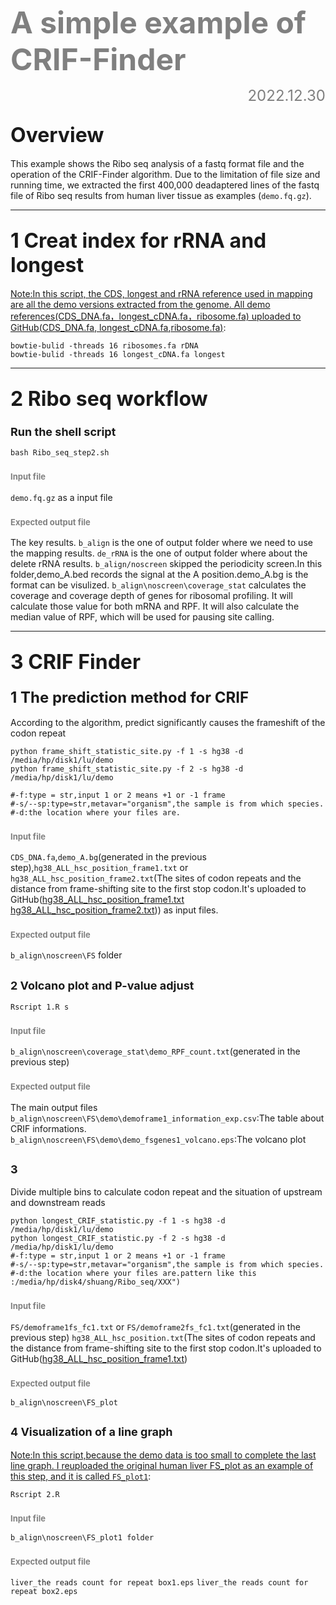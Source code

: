 **<font color="grey"><font size=100> A simple example of CRIF-Finder </font></font>**
<font size=5><font color="grey"><p align="right">2022.12.30</p></font></font>



##   <font size=6>Overview</font>
This example shows the Ribo seq analysis of a fastq format file and the operation of the CRIF-Finder algorithm. Due to the limitation of file size and running time, we extracted the first 400,000 deadaptered lines of the fastq file of Ribo seq results from human liver tissue as examples (`demo.fq.gz`).
***
## <font size =6>1 Creat index for rRNA and longest</font>
<u>Note:In this script, the CDS, longest and rRNA reference used in mapping are all the demo versions extracted from the genome. All demo references(CDS_DNA.fa，longest_cDNA.fa，ribosome.fa) uploaded to GitHub([CDS_DNA.fa](https://github.com/Lu-1023/CRIF_Finder/tree/main/demo/CDS_DNA.fa), [longest_cDNA.fa](https://github.com/Lu-1023/CRIF_Finder/tree/main/demo/longest_cDNA.fa),[ribosome.fa](https://github.com/Lu-1023/CRIF_Finder/tree/main/demo/ribosome.fa))</u>:
```shell
bowtie-bulid -threads 16 ribosomes.fa rDNA
bowtie-bulid -threads 16 longest_cDNA.fa longest
```
***

##   <font size=6>2 Ribo seq workflow</font>

###   <font size=4>Run the shell script</font>

```shell
bash Ribo_seq_step2.sh
```

###   <font size=2><font color="grey">Input file</font></font>
`demo.fq.gz` as a input file

###   <font size=2><font color="grey">Expected output file</font></font>
The key results.
`b_align` is the one of output folder where we need to use the mapping results.
`de_rRNA` is the one of output folder where about the  delete rRNA results.
`b_align/noscreen` skipped the periodicity screen.In this folder,demo_A.bed records the signal at the A position.demo_A.bg is the format can be visulized.
`b_align\noscreen\coverage_stat` calculates the coverage and coverage depth of genes for ribosomal profiling. It will calculate those value for both mRNA and RPF. It will also calculate the median value of RPF, which will be used for pausing site calling.

***
## <font size =6>3 CRIF Finder</font>

###  <font size=5>1 The prediction method for CRIF   </font>
 
According to the algorithm, predict significantly causes the frameshift of the codon repeat

```shell
python frame_shift_statistic_site.py -f 1 -s hg38 -d /media/hp/disk1/lu/demo
python frame_shift_statistic_site.py -f 2 -s hg38 -d /media/hp/disk1/lu/demo

#-f:type = str,input 1 or 2 means +1 or -1 frame
#-s/--sp:type=str,metavar="organism",the sample is from which species.
#-d:the location where your files are.
```
###   <font size=2><font color="grey">Input file</font></font>
`CDS_DNA.fa`,`demo_A.bg`(generated in the previous step),`hg38_ALL_hsc_position_frame1.txt` or `hg38_ALL_hsc_position_frame2.txt`(The sites of codon repeats and the distance from frame-shifting site to the first stop codon.It's uploaded  to GitHub([hg38_ALL_hsc_position_frame1.txt](https://github.com/Lu-1023/CRIF_Finder/tree/main/demo/b_align/noscreen/hg38_ALL_hsc_position_frame1.txt) [hg38_ALL_hsc_position_frame2.txt](https://github.com/Lu-1023/CRIF_Finder/tree/main/demo/b_align/noscreen/hg38_ALL_hsc_position_frame1.txt))) as input files.

###   <font size=2><font color="grey">Expected output file</font></font>

`b_align\noscreen\FS` folder
##  <font size=4>2  Volcano plot and P-value adjust</font>

```shell
Rscript 1.R s
```
###   <font size=2><font color="grey">Input file</font></font>
`b_align\noscreen\coverage_stat\demo_RPF_count.txt`(generated in the previous step)
###   <font size=2><font color="grey">Expected output file</font></font>
The main output files
`b_align\noscreen\FS\demo\demoframe1_information_exp.csv`:The table about CRIF informations.
`b_align\noscreen\FS\demo\demo_fsgenes1_volcano.eps`:The volcano plot


##  <font size=4>3    </font>
Divide multiple bins to calculate codon repeat and the situation of upstream and downstream reads

```shell
python longest_CRIF_statistic.py -f 1 -s hg38 -d /media/hp/disk1/lu/demo
python longest_CRIF_statistic.py -f 2 -s hg38 -d /media/hp/disk1/lu/demo
#-f:type = str,input 1 or 2 means +1 or -1 frame
#-s/--sp:type=str,metavar="organism",the sample is from which species.
#-d:the location where your files are.pattern like this :/media/hp/disk4/shuang/Ribo_seq/XXX") 
```
###   <font size=2><font color="grey">Input file</font></font>
`FS/demoframe1fs_fc1.txt` or `FS/demoframe2fs_fc1.txt`(generated in the previous step)
`hg38_ALL_hsc_position.txt`(The sites of codon repeats and the distance from frame-shifting site to the first stop codon.It's uploaded  to GitHub([hg38_ALL_hsc_position_frame1.txt](https://github.com/Lu-1023/CRIF_Finder/tree/main/demo/b_align/noscreen/hg38_ALL_hsc_position.txt))

###   <font size=2><font color="grey">Expected output file</font></font>
`b_align\noscreen\FS_plot`


##  <font size=4>4 Visualization of a line graph   </font>
<u>Note:In this script,because the demo data is too small to complete the last line graph. I reuploaded the original human liver FS_plot as an example of this step, and it is called `FS_plot1`</u>:

```shell
Rscript 2.R

```
###   <font size=2><font color="grey">Input file</font></font>
`b_align\noscreen\FS_plot1 folder`

###   <font size=2><font color="grey">Expected output file</font></font>
`liver_the reads count for repeat box1.eps`
`liver_the reads count for repeat box2.eps`


